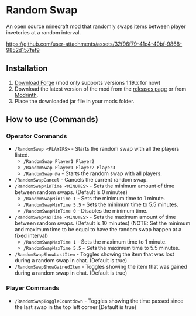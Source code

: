 # Random Swap

An open source minecraft mod that randomly swaps items between player invetories at a random interval.

https://github.com/user-attachments/assets/32f96f79-41c4-40bf-9868-9852d157fef9


## Installation
1. [Download Forge](https://files.minecraftforge.net/net/minecraftforge/forge/index_1.19.html) (mod only supports versions 1.19.x for now)
2. Download the latest version of the mod from the [releases page](https://github.com/arbusam/Random-Swap/releases) or from [Modrinth](https://modrinth.com/mod/random-swap).
3. Place the downloaded jar file in your mods folder.

## How to use (Commands)

### Operator Commands
- `/RandomSwap <PLAYERS>` - Starts the random swap with all the players listed.
  - `/RandomSwap Player1 Player2`
  - `/RandomSwap Player1 Player2 Player3`
  - `/RandomSwap @a` - Starts the random swap with all players.
- `/RandomSwapCancel` - Cancels the current random swap.
- `/RandomSwapMinTime <MINUTES>` - Sets the minimum amount of time between random swaps. (Default is 0 minutes)
  - `/RandomSwapMinTime 1` - Sets the minimum time to 1 minute.
  - `/RandomSwapMinTime 5.5` - Sets the minimum time to 5.5 minutes.
  - `/RandomSwapMinTime 0` - Disables the minimum time.
- `/RandomSwapMaxTime <MINUTES>` - Sets the maximum amount of time between random swaps. (Default is 10 minutes) (NOTE: Set the minimum and maximum time to be equal to have the random swap happen at a fixed interval)
  - `/RandomSwapMaxTime 1` - Sets the maximum time to 1 minute.
  - `/RandomSwapMaxTime 5.5` - Sets the maximum time to 5.5 minutes.
- `/RandomSwapShowLostItem` - Toggles showing the item that was lost during a random swap in chat. (Default is true)
- `/RandomSwapShowGainedItem` - Toggles showing the item that was gained during a random swap in chat. (Default is true)

### Player Commands
- `/RandomSwapToggleCountdown` - Toggles showing the time passed since the last swap in the top left corner (Default is true)
